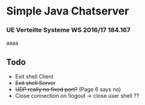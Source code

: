 # Simple Java Chatserver
### UE Verteilte Systeme WS 2016/17 184.167

aaaa

## Todo

- Exit shell Client
- ~~Exit shell Server~~
- ~~UDP really no fixed port?~~ (Page 6 says no)
- Close connection on !logout -> close user shell ??